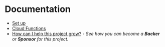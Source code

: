 # Documentation
* [Set up](tutorials/set-up.md)
* [Cloud Functions](tutorials/cloud-functions.md)
* [How can I help this project grow?](tutorials/contributing.md) - _See how you can become a **Backer** or **Sponsor** for this project._
